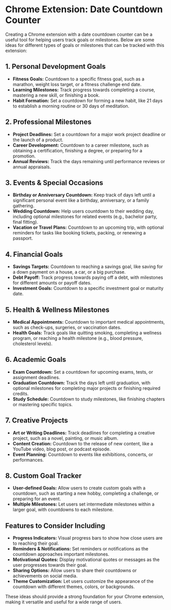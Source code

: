 # Chrome Extension: Date Countdown Counter

Creating a Chrome extension with a date countdown counter can be a useful tool for helping users track goals or milestones. Below are some ideas for different types of goals or milestones that can be tracked with this extension:

## 1. Personal Development Goals

- **Fitness Goals:** Countdown to a specific fitness goal, such as a marathon, weight loss target, or a fitness challenge end date.
- **Learning Milestones:** Track progress towards completing a course, mastering a new skill, or finishing a book.
- **Habit Formation:** Set a countdown for forming a new habit, like 21 days to establish a morning routine or 30 days of meditation.

## 2. Professional Milestones

- **Project Deadlines:** Set a countdown for a major work project deadline or the launch of a product.
- **Career Development:** Countdown to a career milestone, such as obtaining a certification, finishing a degree, or preparing for a promotion.
- **Annual Reviews:** Track the days remaining until performance reviews or annual appraisals.

## 3. Events & Special Occasions

- **Birthday or Anniversary Countdown:** Keep track of days left until a significant personal event like a birthday, anniversary, or a family gathering.
- **Wedding Countdown:** Help users countdown to their wedding day, including optional milestones for related events (e.g., bachelor party, final fitting).
- **Vacation or Travel Plans:** Countdown to an upcoming trip, with optional reminders for tasks like booking tickets, packing, or renewing a passport.

## 4. Financial Goals

- **Savings Targets:** Countdown to reaching a savings goal, like saving for a down payment on a house, a car, or a big purchase.
- **Debt Payoff:** Track progress towards paying off a debt, with milestones for different amounts or payoff dates.
- **Investment Goals:** Countdown to a specific investment goal or maturity date.

## 5. Health & Wellness Milestones

- **Medical Appointments:** Countdown to important medical appointments, such as check-ups, surgeries, or vaccination dates.
- **Health Goals:** Track goals like quitting smoking, completing a wellness program, or reaching a health milestone (e.g., blood pressure, cholesterol levels).

## 6. Academic Goals

- **Exam Countdown:** Set a countdown for upcoming exams, tests, or assignment deadlines.
- **Graduation Countdown:** Track the days left until graduation, with optional milestones for completing major projects or finishing required credits.
- **Study Schedule:** Countdown to study milestones, like finishing chapters or mastering specific topics.

## 7. Creative Projects

- **Art or Writing Deadlines:** Track deadlines for completing a creative project, such as a novel, painting, or music album.
- **Content Creation:** Countdown to the release of new content, like a YouTube video, blog post, or podcast episode.
- **Event Planning:** Countdown to events like exhibitions, concerts, or performances.

## 8. Custom Goal Tracker

- **User-defined Goals:** Allow users to create custom goals with a countdown, such as starting a new hobby, completing a challenge, or preparing for an event.
- **Multiple Milestones:** Let users set intermediate milestones within a larger goal, with countdowns to each milestone.

## Features to Consider Including

- **Progress Indicators:** Visual progress bars to show how close users are to reaching their goal.
- **Reminders & Notifications:** Set reminders or notifications as the countdown approaches important milestones.
- **Motivational Quotes:** Display motivational quotes or messages as the user progresses towards their goal.
- **Sharing Options:** Allow users to share their countdowns or achievements on social media.
- **Theme Customization:** Let users customize the appearance of the countdown with different themes, colors, or backgrounds.

These ideas should provide a strong foundation for your Chrome extension, making it versatile and useful for a wide range of users.
